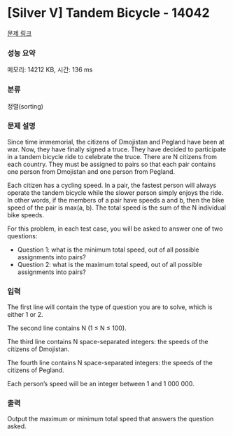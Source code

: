 # [Silver V] Tandem Bicycle - 14042 

[문제 링크](https://www.acmicpc.net/problem/14042) 

### 성능 요약

메모리: 14212 KB, 시간: 136 ms

### 분류

정렬(sorting)

### 문제 설명

<p>Since time immemorial, the citizens of Dmojistan and Pegland have been at war. Now, they have finally signed a truce. They have decided to participate in a tandem bicycle ride to celebrate the truce. There are N citizens from each country. They must be assigned to pairs so that each pair contains one person from Dmojistan and one person from Pegland.</p>

<p>Each citizen has a cycling speed. In a pair, the fastest person will always operate the tandem bicycle while the slower person simply enjoys the ride. In other words, if the members of a pair have speeds a and b, then the bike speed of the pair is max(a, b). The total speed is the sum of the N individual bike speeds.</p>

<p>For this problem, in each test case, you will be asked to answer one of two questions:</p>

<ul>
	<li>Question 1: what is the minimum total speed, out of all possible assignments into pairs?</li>
	<li>Question 2: what is the maximum total speed, out of all possible assignments into pairs?</li>
</ul>

### 입력 

 <p>The first line will contain the type of question you are to solve, which is either 1 or 2.</p>

<p>The second line contains N (1 ≤ N ≤ 100).</p>

<p>The third line contains N space-separated integers: the speeds of the citizens of Dmojistan.</p>

<p>The fourth line contains N space-separated integers: the speeds of the citizens of Pegland.</p>

<p>Each person’s speed will be an integer between 1 and 1 000 000.</p>

### 출력 

 <p>Output the maximum or minimum total speed that answers the question asked.</p>


